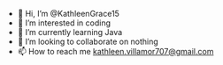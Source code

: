 - 👋 Hi, I’m @KathleenGrace15
- 👀 I’m interested in coding
- 🌱 I’m currently learning Java
- 💞️ I’m looking to collaborate on nothing
- 📫 How to reach me kathleen.villamor707@gmail.com

<!---
KathleenGrace15/KathleenGrace15 is a ✨ special ✨ repository because its `README.md` (this file) appears on your GitHub profile.
You can click the Preview link to take a look at your changes.
--->
